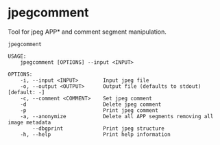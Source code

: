 jpegcomment
===========

Tool for jpeg APP* and comment segment manipulation.


    jpegcomment 

    USAGE:
        jpegcomment [OPTIONS] --input <INPUT>

    OPTIONS:
        -i, --input <INPUT>        Input jpeg file
        -o, --output <OUTPUT>      Output file (defaults to stdout) [default: -]
        -c, --comment <COMMENT>    Set jpeg comment
        -d                         Delete jpeg comment
        -p                         Print jpeg comment
        -a, --anonymize            Delete all APP segments removing all image metadata
            --dbgprint             Print jpeg structure
        -h, --help                 Print help information
